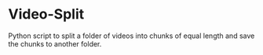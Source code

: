 # Video-Split
Python script to split a folder of videos into chunks of equal length and save the chunks to another folder. 

